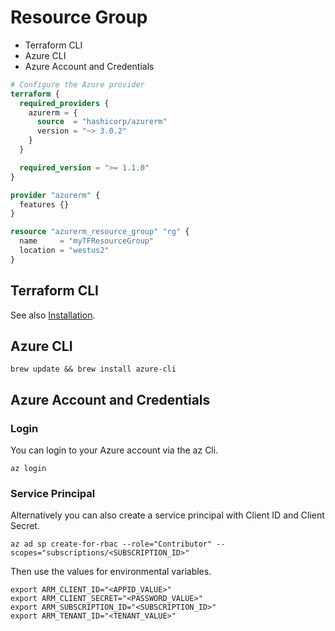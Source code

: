 # Resource Group

* Terraform CLI
* Azure CLI
* Azure Account and Credentials


```tf {id="python-print" class="blue large" data-filename="test.py"}
# Configure the Azure provider
terraform {
  required_providers {
    azurerm = {
      source  = "hashicorp/azurerm"
      version = "~> 3.0.2"
    }
  }

  required_version = ">= 1.1.0"
}

provider "azurerm" {
  features {}
}

resource "azurerm_resource_group" "rg" {
  name     = "myTFResourceGroup"
  location = "westus2"
}
```

## Terraform CLI

See also [Installation](/Preparations/Installation.md).

## Azure CLI

```
brew update && brew install azure-cli
```

## Azure Account and Credentials

### Login

You can login to your Azure account via the az Cli.

```
az login
```

### Service Principal

Alternatively you can also create a service principal with Client ID and Client Secret.

```
az ad sp create-for-rbac --role="Contributor" --scopes="subscriptions/<SUBSCRIPTION_ID>"

```

Then use the values for environmental variables.

```
export ARM_CLIENT_ID="<APPID_VALUE>"
export ARM_CLIENT_SECRET="<PASSWORD_VALUE>"
export ARM_SUBSCRIPTION_ID="<SUBSCRIPTION_ID>"
export ARM_TENANT_ID="<TENANT_VALUE>"
``` 

